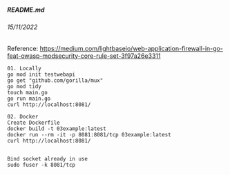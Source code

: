 ##### README.md
###### 15/11/2022

Reference: https://medium.com/lightbaseio/web-application-firewall-in-go-feat-owasp-modsecurity-core-rule-set-3f97a26e3311
```
01. Locally
go mod init testwebapi
go get "github.com/gorilla/mux"
go mod tidy
touch main.go
go run main.go
curl http://localhost:8081/
```
```
02. Docker
Create Dockerfile
docker build -t 03example:latest
docker run --rm -it -p 8081:8081/tcp 03example:latest
curl http://localhost:8081/


Bind socket already in use
sudo fuser -k 8081/tcp